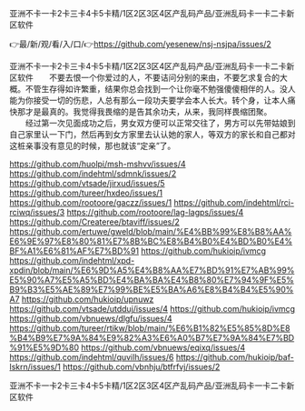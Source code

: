 亚洲不卡一卡2卡三卡4卡5卡精/1区2区3区4区产乱码产品/亚洲乱码卡一卡二卡新区软件

👉最/新/观/看/入/口/👉https://github.com/yesenew/nsj-nsjpa/issues/2

亚洲不卡一卡2卡三卡4卡5卡精/1区2区3区4区产乱码产品/亚洲乱码卡一卡二卡新区软件　　不要去恨一个你爱过的人，不要诘问分别的来由，不要乞求复合的大概。不管生存得如许繁重，结果你总会找到一个让你毫不勉强傻傻相伴的人。没人能为你接受一切的伤悲，人总有那么一段功夫要学会本人长大。转个身，让本人痛快那才是最真的。我觉得我畏缩的是告其余功夫，从来，我同样畏缩团聚。
　　经过第一次见面成功之后，男女双方便可以正常交往了，男方可以先带姑娘到自己家里认一下门，然后再到女方家里去认认她的家人，等双方的家长和自己都对这桩亲事没有意见的时候，那也就该“定亲”了。


https://github.com/huolpi/msh-mshvv/issues/4
https://github.com/indehtml/sdmnk/issues/2
https://github.com/vtsade/jirxud/issues/5
https://github.com/tureer/hxdeo/issues/1
https://github.com/rootoore/gaczz/issues/1
https://github.com/indehtml/rci-rciwq/issues/3
https://github.com/rootoore/lag-lagps/issues/4
https://github.com/Createree/btaviff/issues/2
https://github.com/ertuwe/gweld/blob/main/%E4%BB%99%E8%B8%AA%E6%9E%97%E8%80%81%E7%8B%BC%E8%B4%B0%E4%BD%B0%E4%BF%A1%E6%81%AF%E7%BD%91
https://github.com/hukioip/ivmcg
https://github.com/indehtml/xpd-xpdin/blob/main/%E6%9D%A5%E4%B8%AA%E7%BD%91%E7%AB%99%E5%90%A7%E5%A5%BD%E4%BA%BA%E4%B8%80%E7%94%9F%E5%B9%B3%E5%AE%89%E7%99%BE%E5%BA%A6%E8%B4%B4%E5%90%A7
https://github.com/hukioip/upnuwz
https://github.com/vtsade/utdduj/issues/4
https://github.com/hukioip/ivmcg
https://github.com/vbnuews/dlgfu/issues/4
https://github.com/tureer/rtikw/blob/main/%E6%B1%82%E5%85%8D%E8%B4%B9%E7%9A%84%E9%82%A3%E6%A0%B7%E7%9A%84%E7%BD%91%E5%9D%80
https://github.com/vbnuews/eqixq/issues/4
https://github.com/indehtml/quvilh/issues/6
https://github.com/hukioip/baf-lskrn/issues/1
https://github.com/vbnhju/btfrfvj/issues/2

亚洲不卡一卡2卡三卡4卡5卡精/1区2区3区4区产乱码产品/亚洲乱码卡一卡二卡新区软件
